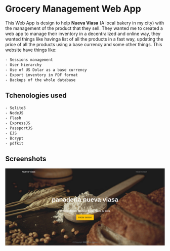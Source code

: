 # Grocery Management Web App

This Web App is design to help **Nueva Viasa** (A local bakery in my city) with the management of the product that they sell. They wanted me to created a web app to manage their inventory in a decentralized and online way, they wanted things like havinga list of all the products in a fast way, updating the price of all the products using a base currency and some other things. This website have things like:

	- Sessions management
	- User hierarchy
	- Use of US Dolar as a base currency
	- Export inventory in PDF format
	- Backups of the whole database

## Tchenologies used

	- Sqlite3
	- NodeJS
	- Flash
	- ExpressJS
	- PassportJS
	- EJS
	- Bcrypt
	- pdfkit

## Screenshots

![LandPage](screenshots/landpage.png?raw=true)
